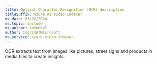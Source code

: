 ```yaml
---
title: Optical Character Recognition (OCR) description 
titleSuffix: Azure AI Video Indexer 
ms.date: 03/22/2024
ms.topic: include
ms.author: inhenkel
author: IngridAtMicrosoft
ms.service: azure-video-indexer
---
```


OCR extracts text from images like pictures, street signs and products in media files to create insights.
